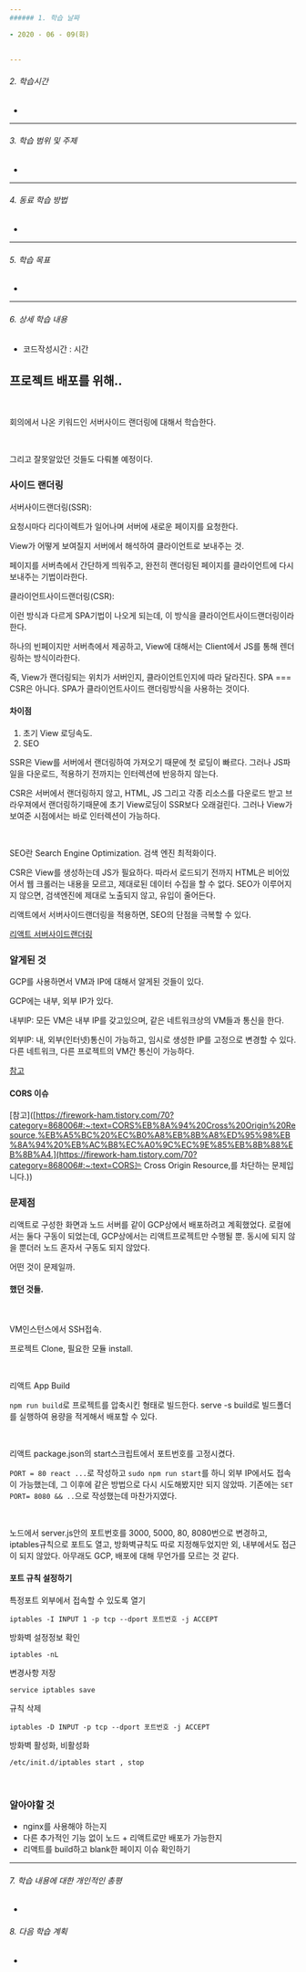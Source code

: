 ```yaml
---
###### 1. 학습 날짜

- 2020 - 06 - 09(화)
 

---
```


###### 2. 학습시간

- 

---

###### 3. 학습 범위 및 주제

- 

---

###### 4. 동료 학습 방법 

- 

---

###### 5. 학습 목표 

- 

---

###### 6. 상세 학습 내용

- 코드작성시간 :  시간

## 프로젝트 배포를 위해..

<br>

회의에서 나온 키워드인 서버사이드 랜더링에 대해서 학습한다.

<br>

그리고 잘못알았던 것들도 다뤄볼 예정이다.

### 사이드 랜더링

서버사이드랜더링(SSR):

요청시마다 리다이렉트가 일어나며 서버에 새로운 페이지를 요청한다.

View가 어떻게 보여질지 서버에서 해석하여 클라이언트로 보내주는 것.

페이지를 서버측에서 간단하게 띄워주고, 완전히 랜더링된 페이지를 클라이언트에 다시 보내주는 기법이라한다.

클라이언트사이드랜더링(CSR):

이런 방식과 다르게 SPA기법이 나오게 되는데, 이 방식을 클라이언트사이드랜더링이라한다. 

하나의 빈페이지만 서버측에서 제공하고, View에 대해서는 Client에서 JS를 통해 렌더링하는 방식이라한다.

즉, View가 랜더링되는 위치가 서버인지, 클라이언트인지에 따라 달라진다. SPA === CSR은 아니다. SPA가 클라이언트사이드 랜더링방식을 사용하는 것이다.

#### 차이점

1. 초기 View 로딩속도.
2. SEO

SSR은 View를 서버에서 랜더링하여 가져오기 때문에 첫 로딩이 빠르다.  그러나 JS파일을 다운로드, 적용하기 전까지는 인터렉션에 반응하지 않는다.

CSR은 서버에서 랜더링하지 않고, HTML, JS 그리고 각종 리소스를 다운로드 받고 브라우져에서 랜더링하기때문에 초기 View로딩이 SSR보다 오래걸린다. 그러나 View가 보여준 시점에서는 바로 인터렉션이 가능하다.



<br>

SEO란 Search Engine Optimization. 검색 엔진 최적화이다.

CSR은 View를 생성하는데 JS가 필요하다. 따라서 로드되기 전까지 HTML은 비어있어서 웹 크롤러는 내용을 모르고, 제대로된 데이터 수집을 할 수 없다. SEO가 이루어지지 않으면, 검색엔진에 제대로 노출되지 않고, 유입이 줄어든다.

리액트에서 서버사이드랜더링을 적용하면, SEO의 단점을 극복할 수 있다.

[리액트 서버사이드랜더링](https://velopert.com/3425)



### 알게된 것

GCP를 사용하면서 VM과 IP에 대해서 알게된 것들이 있다.



GCP에는 내부, 외부 IP가 있다. 

내부IP: 모든 VM은 내부 IP를 갖고있으며, 같은 네트워크상의 VM들과 통신을 한다.

외부IP: 내, 외부(인터넷)통신이 가능하고, 임시로 생성한 IP를 고정으로 변경할 수 있다. 다른 네트워크, 다른 프로젝트의 VM간 통신이 가능하다.

[참고](https://whitechoi.tistory.com/23)



#### CORS 이슈

[참고]([https://firework-ham.tistory.com/70?category=868006#:~:text=CORS%EB%8A%94%20Cross%20Origin%20Resource,%EB%A5%BC%20%EC%B0%A8%EB%8B%A8%ED%95%98%EB%8A%94%20%EB%AC%B8%EC%A0%9C%EC%9E%85%EB%8B%88%EB%8B%A4.](https://firework-ham.tistory.com/70?category=868006#:~:text=CORS는 Cross Origin Resource,를 차단하는 문제입니다.))

### 문제점

리액트로 구성한 화면과 노드 서버를 같이 GCP상에서 배포하려고 계획했었다. 로컬에서는 둘다 구동이 되었는데, GCP상에서는 리액트프로젝트만 수행될 뿐. 동시에 되지 않을 뿐더러 노드 혼자서 구동도 되지 않았다.

어떤 것이 문제일까.

#### 했던 것들.

<br>

VM인스턴스에서 SSH접속.

프로젝트 Clone, 필요한 모듈 install.

<br>

리액트 App Build

`npm run build`로 프로젝트를 압축시킨 형태로 빌드한다. serve -s build로 빌드폴더를 실행하여 용량을 적게해서 배포할 수 있다.

<br>

리액트 package.json의 start스크립트에서 포트번호를 고정시켰다.

`PORT = 80 react ...`로 작성하고 `sudo npm run start`를 하니 외부 IP에서도 접속이 가능했는데, 그 이후에 같은 방법으로 다시 시도해봤지만 되지 않았따. 기존에는 `SET PORT= 8080 && ..`으로 작성했는데 마찬가지였다.

<br>

노드에서 server.js안의 포트번호를 3000, 5000, 80, 8080번으로 변경하고, iptables규칙으로 포트도 열고, 방화벽규칙도 따로 지정해두었지만 외, 내부에서도 접근이 되지 않았다. 아무래도 GCP, 배포에 대해 무언가를 모르는 것 같다.

 

#### 포트 규칙 설정하기



특정포트 외부에서 접속할 수 있도록 열기

`iptables -I INPUT 1 -p tcp --dport 포트번호 -j ACCEPT`



방화벽 설정정보 확인

`iptables -nL`



변경사항 저장

`service iptables save`



규칙 삭제

`iptables -D INPUT -p tcp --dport 포트번호 -j ACCEPT`





방화벽 활성화, 비활성화

`/etc/init.d/iptables start , stop`

<br>

### 알아야할 것

- nginx를 사용해야 하는지
- 다른 추가적인 기능 없이 노드 + 리액트로만 배포가 가능한지
- 리액트를  build하고 blank한 페이지 이슈 확인하기



---

###### 7. 학습 내용에 대한 개인적인 총평

- 

###### 8. 다음 학습 계획

- 